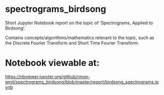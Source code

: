 # spectrograms_birdsong
Short Jupyter Notebook report on the topic of ‘Spectrograms, Applied to Birdsong’.

Contains concepts/algorithms/mathematics relevant to the topic, such as the Discrete Fourier Transform and Short Time Fourier Transform.

# Notebook viewable at: 

https://nbviewer.jupyter.org/github/rmon-gmit/spectrograms_birdsong/blob/master/report/birdsong_spectrograms.ipynb
